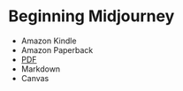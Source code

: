 # Beginning Midjourney

* Amazon Kindle
* Amazon Paperback
* [PDF](https://github.com/joone-org/curriculum.joone.org/blob/main/curriculum/9798851707100/MidJourney.pdf)
* Markdown
* Canvas
